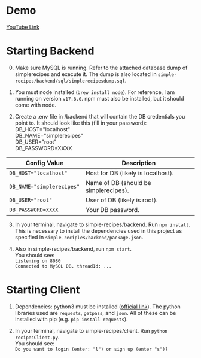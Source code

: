 # Demo

[YouTube Link](https://youtu.be/h7MUUR10D3Q)

# Starting Backend

0. Make sure MySQL is running. Refer to the attached database dump of simplerecipes and execute it. The dump is also located in `simple-recipes/backend/sql/simplerecipesdump.sql`.

1. You must node installed (`brew install node`). For reference, I am running on version `v17.8.0`. npm must also be installed, but it should come with node. 

2. Create a .env file in /backend that will contain the DB credentials you point to. It should look like this (fill in your password):\
DB_HOST="localhost"\
DB_NAME="simplerecipes"\
DB_USER="root"\
DB_PASSWORD=XXXX

| Config Value              | Description                               |
| ------------------------- | ----------------------------------------- |
| `DB_HOST="localhost"`     | Host for DB (likely is localhost).        |
| `DB_NAME="simplerecipes"` | Name of DB (should be simplerecipes).     |
| `DB_USER="root"`          | User of DB (likely is root).              |
| `DB_PASSWORD=XXXX`        | Your DB password.                         |

3. In your terminal, navigate to simple-recipes/backend. Run `npm install`. This is necessary to install the dependencies used in this project as specified in `simple-reciples/backend/package.json`.

4. Also in simple-recipes/backend, run `npm start`.\
You should see:\
`Listening on 8080`\
`Connected to MySQL DB. threadId: ...`


# Starting Client
1. Dependencies: python3 must be installed ([official link](https://www.python.org/downloads/macos/)). The python libraries used are `requests`, `getpass`, and `json`. All of these can be installed with pip (e.g. `pip install requests`).

2. In your terminal, navigate to simple-recipes/client. Run `python recipesClient.py`.\
You should see:\
`Do you want to login (enter: "l") or sign up (enter "s")?`

